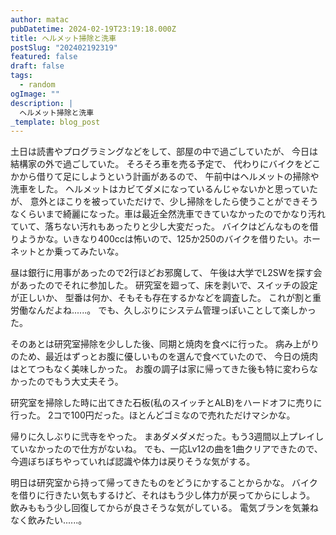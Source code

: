 ```yaml
---
author: matac
pubDatetime: 2024-02-19T23:19:18.000Z
title: ヘルメット掃除と洗車
postSlug: "202402192319"
featured: false
draft: false
tags:
  - random
ogImage: ""
description: |
  ヘルメット掃除と洗車
_template: blog_post
---
```


土日は読書やプログラミングなどをして、部屋の中で過ごしていたが、
今日は結構家の外で過ごしていた。
そろそろ車を売る予定で、
代わりにバイクをどこかから借りて足にしようという計画があるので、
午前中はヘルメットの掃除や洗車をした。
ヘルメットはカビてダメになっているんじゃないかと思っていたが、
意外とほこりを被っていただけで、少し掃除をしたら使うことができそうなくらいまで綺麗になった。車は最近全然洗車できていなかったのでかなり汚れていて、落ちない汚れもあったりと少し大変だった。
バイクはどんなものを借りようかな。いきなり400ccは怖いので、125か250のバイクを借りたい。ホーネットとか乗ってみたいな。

昼は銀行に用事があったので2行ほどお邪魔して、
午後は大学でL2SWを探す会があったのでそれに参加した。
研究室を廻って、床を剥いで、スイッチの設定が正しいか、
型番は何か、そもそも存在するかなどを調査した。
これが割と重労働なんだよね......。
でも、久しぶりにシステム管理っぽいことして楽しかった。

そのあとは研究室掃除を少しした後、同期と焼肉を食べに行った。
病み上がりのため、最近はずっとお腹に優しいものを選んで食べていたので、
今日の焼肉はとてつもなく美味しかった。
お腹の調子は家に帰ってきた後も特に変わらなかったのでもう大丈夫そう。

研究室を掃除した時に出てきた石板(私のスイッチとALB)をハードオフに売りに行った。
2コで100円だった。ほとんどゴミなので売れただけマシかな。

帰りに久しぶりに弐寺をやった。
まあダメダメだった。もう3週間以上プレイしていなかったので仕方がないね。
でも、一応Lv12の曲を1曲クリアできたので、今週ぼちぼちやっていれば認識や体力は戻りそうな気がする。

明日は研究室から持って帰ってきたものをどうにかすることからかな。
バイクを借りに行きたい気もするけど、それはもう少し体力が戻ってからにしよう。
飲みももう少し回復してからが良さそうな気がしている。
電気ブランを気兼ねなく飲みたい......。
